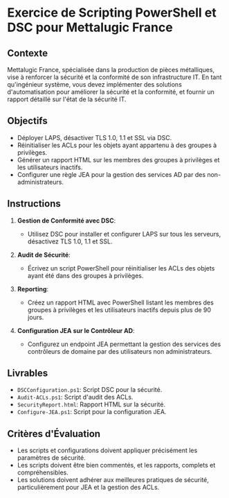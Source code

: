 
# Exercice de Scripting PowerShell et DSC pour Mettalugic France

## Contexte

Mettalugic France, spécialisée dans la production de pièces métalliques, vise à renforcer la sécurité et la conformité de son infrastructure IT. En tant qu'ingénieur système, vous devez implémenter des solutions d'automatisation pour améliorer la sécurité et la conformité, et fournir un rapport détaillé sur l'état de la sécurité IT.

## Objectifs

- Déployer LAPS, désactiver TLS 1.0, 1.1 et SSL via DSC.
- Réinitialiser les ACLs pour les objets ayant appartenu à des groupes à privilèges.
- Générer un rapport HTML sur les membres des groupes à privilèges et les utilisateurs inactifs.
- Configurer une règle JEA pour la gestion des services AD par des non-administrateurs.

## Instructions

1. **Gestion de Conformité avec DSC**:
   - Utilisez DSC pour installer et configurer LAPS sur tous les serveurs, désactivez TLS 1.0, 1.1 et SSL.

2. **Audit de Sécurité**:
   - Écrivez un script PowerShell pour réinitialiser les ACLs des objets ayant été dans des groupes à privilèges.

3. **Reporting**:
   - Créez un rapport HTML avec PowerShell listant les membres des groupes à privilèges et les utilisateurs inactifs depuis plus de 90 jours.

4. **Configuration JEA sur le Contrôleur AD**:
   - Configurez un endpoint JEA permettant la gestion des services des contrôleurs de domaine par des utilisateurs non administrateurs.

## Livrables

- `DSCConfiguration.ps1`: Script DSC pour la sécurité.
- `Audit-ACLs.ps1`: Script d'audit des ACLs.
- `SecurityReport.html`: Rapport HTML sur la sécurité.
- `Configure-JEA.ps1`: Script pour la configuration JEA.

## Critères d'Évaluation

- Les scripts et configurations doivent appliquer précisément les paramètres de sécurité.
- Les scripts doivent être bien commentés, et les rapports, complets et compréhensibles.
- Les solutions doivent adhérer aux meilleures pratiques de sécurité, particulièrement pour JEA et la gestion des ACLs.